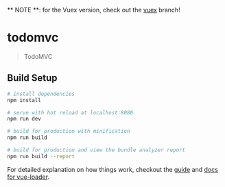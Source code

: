 ** NOTE **: for the Vuex version, check out the [vuex](https://github.com/codingcampbell/todomvc-vue/tree/vuex) branch!

# todomvc

> TodoMVC

## Build Setup

``` bash
# install dependencies
npm install

# serve with hot reload at localhost:8080
npm run dev

# build for production with minification
npm run build

# build for production and view the bundle analyzer report
npm run build --report
```

For detailed explanation on how things work, checkout the [guide](http://vuejs-templates.github.io/webpack/) and [docs for vue-loader](http://vuejs.github.io/vue-loader).
